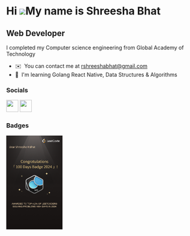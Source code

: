 Hi ![](https://user-images.githubusercontent.com/18350557/176309783-0785949b-9127-417c-8b55-ab5a4333674e.gif)My name is Shreesha Bhat
======================================================================================================================================

Web Developer
--------------------

I completed my Computer science engineering from Global Academy of Technology

* ✉️  You can contact me at [rshreeshabhat@gmail.com](mailto:rshreeshabhat@gmail.com)
* 🧠  I'm learning Golang React Native, Data Structures & Algorithms

### Socials

<p align="left"> <a href="https://github.com/rshreeshabhat" target="_blank" rel="noreferrer"><img src="https://raw.githubusercontent.com/danielcranney/readme-generator/main/public/icons/socials/github.svg" width="32" height="32" /></a> <a href="https://www.linkedin.com/in/shreesha-r-bhat-a0a0241a2/" target="_blank" rel="noreferrer"><img src="https://raw.githubusercontent.com/danielcranney/readme-generator/main/public/icons/socials/linkedin.svg" width="32" height="32" /></a> 

  
### Badges


<a href="https://leetcode.com/u/rshreeshabhat/"><img src="https://github.com/rshreeshabhat/Shreesha-Bhat/blob/main/download.png?raw=true" width ="150" height="250" /></a>

